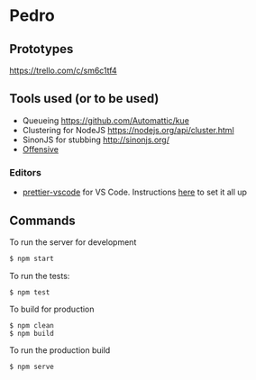 # Pedro

## Prototypes

https://trello.com/c/sm6c1tf4

## Tools used (or to be used)

* Queueing https://github.com/Automattic/kue
* Clustering for NodeJS https://nodejs.org/api/cluster.html
* SinonJS for stubbing http://sinonjs.org/
* [Offensive](https://github.com/muroc/offensive.js)

### Editors

* [prettier-vscode](https://github.com/prettier/prettier-vscode) for VS Code. Instructions [here](https://hackernoon.com/configure-eslint-prettier-and-flow-in-vs-code-for-react-development-c9d95db07213) to set it all up

## Commands

To run the server for development

```bash
$ npm start
```

To run the tests:

```
$ npm test
```

To build for production

```
$ npm clean
$ npm build
```

To run the production build

```
$ npm serve
```
